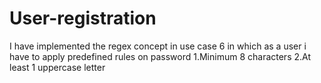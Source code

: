# User-registration

I have implemented the regex concept in use case 6 in which as a user i have to apply predefined rules on password
1.Minimum 8 characters
2.At least 1 uppercase letter

